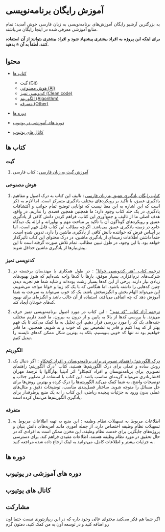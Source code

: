 # آموزش رایگان برنامه‌نویسی

<div align="justify">
  به بزرگترین آرشیو رایگان آموزش‌های برنامه‌نویسی به زبان فارسی خوش آمدید؛ تمام منابع آموزشی معرفی شده در اینجا رایگان می‌باشند.

  <b>برای اینکه این پروژه به افراد بیشتری پیشنهاد شود و افراد بیشتری بتوانند از آن استفاده کنند، لطفاً به آن ⭐ بدهید.</b>
</div>

<div align="justify">

## محتوا
- [کتاب ها](#کتاب-ها)
  - [گیت (Git)](#گیت)
  - [هوش مصنوعی (AI)](#هوش-مصنوعی)
  - [کدنویسی تمیز (Clean code)](#کدنویسی-تمیز)
  - [الگوریتم (Algorithm)](#الگوریتم)
  - [متفرقه (Other)](#متفرقه)

- [دوره ها](#دوره-ها)

- [دوره های آموزشی در یوتیوب](#دوره-های-آموزشی-در-یوتیوب)

- [کانال های یوتیوب](#کانال-های-یوتیوب)


## کتاب ها
### گیت

1. [آموزش گیت به زبان فارسی](https://git.codecast.ir/en/latest/) : کتاب فارسی

### هوش مصنوعی

1. [کتاب رایگان یادگیری عمیق به زبان فارسی](https://www.researchgate.net/publication/349928501_Deep_learning_principles_concepts_and_approaches) : تالیف این کتاب به درک اصول و مفاهیم یادگیری عمیق، با تأکید بر رویکردهای مختلف یادگیری متمرکز است. اما لازم به ذکر است که این اشاره به این معنا نیست که توانایی توضیح تمام جوانب و اکتشافات یادگیری در یک جلد کتاب وجود دارد؛ ما همچنین همچین قصدی را نداریم. در واقع، هدف اصلی ما از تالیف و جمع‌آوری این کتاب، فراهم کردن دانش کافی از یادگیری عمیق و رویکردهای گوناگون آن با تأکید بر مباحث مهم و نوآورانه و ارائه یک دیدگاه جامع در زمینه یادگیری عمیق می‌باشد. اگرچه مطالب این کتاب قابل فهم است، اما بر اساس فرض که خواننده دانش کافی از یادگیری ماشین را دارد، تدوین شده است. حتماً داشتن اطلاعات زمینه‌ای از یادگیری ماشین، در درک محتوای این کتاب تأثیرگذار خواهد بود. با این وجود، در طول تبیین مطالب، تمام تلاش صورت گرفته است تا این پیش‌نیازها از یادگیری ماشین حداقل شوند.

### کدنویسی تمیز

1. [ترجمه کتاب "هنر کدنویسی خوانا"](https://github.com/Hossein52Hz/The-Art-Of-Readable-Code-Persian) : در طول همکاری با مهندسان برجسته در شرکت‌های نرم‌افزاری بسیار موفق، بارها با کدها واجه شده‌ایم که هنوز بهبودهای زیادی نیاز دارند. برخی از این کدها بسیار زشت بوده‌اند و شاید شما هم تجربه دیدن چنین کدهایی را داشته باشید. اما هنگامی که با یک کد زیبا و خوانا مواجه می‌شویم، این می‌تواند الهام بخش و انگیزه‌بخش باشد. یک کد خوب می‌تواند به سرعت به شما آموزش دهد که چه اتفاقی می‌افتد، استفاده از آن جالب باشد و انگیزه‌ای برای بهبود کدهای خودتان ایجاد کند.

2. [ترجمه آزاد کتاب "کد تمیز"](https://codetamiz.vercel.app) : این کتاب در مورد اصول برنامه‌نویسی تمیز حرف می‌زند. با بررسی کدها از بالا به پایین و از درون به بیرون، ما قصد داریم مختلف جنبه‌های یک کد را مورد بررسی قرار دهیم. این تحلیل به ما کمک می‌کند تا یک فهم بهتر از کد پیدا کنیم و قادر به تشخیص بین کد خوب و بد شویم. همچنین، ما قادر خواهیم بود نه تنها کد خوبی بنویسیم، بلکه به بهترین شکل ممکن کدهای ناپسند را تبدیل کنیم.

### الگوریتم

1. [درک الگوریتم؛ راهنمای تصویری برای برنامه‌نویسان و افراد کنجکاو](https://t.me/barnamenevisichannel/295) : اگر دنبال یک روش ساده و عملی برای درک الگوریتم‌ها هستید، کتاب "درک الگوریتم؛ راهنمای تصویری برای برنامه‌نویسان و افراد کنجکاو" اثر آدیتیا بهارگاوا با ترجمهٔ مهران افشارنادری می‌تواند گزینه‌ای مناسب باشد. این کتاب با استفاده از تصاویر جذاب و توضیحات واضح، به شما کمک می‌کند الگوریتم‌ها را درک کرده و بهترین روش‌ها برای حل مسائل را متوجه شوید. ساختار فصل‌بندی مناسب، توضیحات دقیق و مثال‌های عملی بدون ورود به جزئیات پیچیده ریاضی، این کتاب را به یک منبع پرطرفدار برای یادگیری الگوریتم‌ها می‌تبدل کرده است.

### متفرقه

1. [اطلاعات مربوط به تسهیلات نظام وظیفه](https://github.com/m-yosefpor/nezam-vazifeh) : این منبع به تهیه اطلاعات مربوط به تسهیلات نظام وظیفه اختصاص دارد، از جمله اموری مانند امریه‌های دانش بنیان و پروژه‌های جایگزین برای خدمت نظام وظیفه. این مخزن ممکن است به افرادی که در حال تحقیق در مورد نظام وظیفه هستند، اطلاعات مفیدی فراهم کند. برای دسترسی به جزئیات بیشتر و اطلاعات کامل، می‌توانید به لینک ارجاع داده شده مراجعه کنید.

## دوره ها 


## دوره های آموزشی در یوتیوب


## کانال های یوتیوب

## مشارکت

اگر شما هم فکر می‌کنید محتوای عالی وجود داره که در این ریپازیتوری نیست حتما اون رو اضافه کنید و در توسعه اون به من کمک کنید، دمتون گرم


<div>